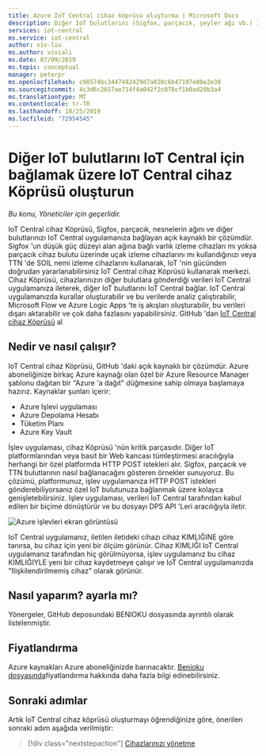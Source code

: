 ```yaml
---
title: Azure IoT Central cihaz köprüsü oluşturma | Microsoft Docs
description: Diğer IoT bulutlarını (Sigfox, parçacık, şeyler ağı vb.) IoT Central uygulamanıza bağlamak için IoT Central cihaz Köprüsü oluşturun.
services: iot-central
ms.service: iot-central
author: viv-liu
ms.author: viviali
ms.date: 07/09/2019
ms.topic: conceptual
manager: peterpr
ms.openlocfilehash: c98574bc3447482429d7a028c6b47197e08e2e38
ms.sourcegitcommit: 4c3d6c2657ae714f4a042f2c078cf1b0ad20b3a4
ms.translationtype: MT
ms.contentlocale: tr-TR
ms.lasthandoff: 10/25/2019
ms.locfileid: "72954545"
---
```

# <a name="build-the-iot-central-device-bridge-to-connect-other-iot-clouds-to-iot-central"></a>Diğer IoT bulutlarını IoT Central için bağlamak üzere IoT Central cihaz Köprüsü oluşturun

*Bu konu, Yöneticiler için geçerlidir.*

IoT Central cihaz Köprüsü, Sigfox, parçacık, nesnelerin ağını ve diğer bulutlarınızı IoT Central uygulamanıza bağlayan açık kaynaklı bir çözümdür. Sigfox 'un düşük güç düzeyi alan ağına bağlı varlık izleme cihazları mı yoksa parçacık cihaz bulutu üzerinde uçak izleme cihazlarını mı kullandığınızı veya TTN 'de SOIL nemi izleme cihazlarını kullanarak, IoT 'nin gücünden doğrudan yararlanabilirsiniz IoT Central cihaz Köprüsü kullanarak merkezi. Cihaz Köprüsü, cihazlarınızın diğer bulutlara gönderdiği verileri IoT Central uygulamanıza ileterek, diğer IoT bulutlarını IoT Central bağlar. IoT Central uygulamanızda kurallar oluşturabilir ve bu verilerde analiz çalıştırabilir, Microsoft Flow ve Azure Logic Apps 'te iş akışları oluşturabilir, bu verileri dışarı aktarabilir ve çok daha fazlasını yapabilirsiniz. GitHub 'dan [IoT Central cihaz Köprüsü](https://aka.ms/iotcentralgithubdevicebridge) al

## <a name="what-is-it-and-how-does-it-work"></a>Nedir ve nasıl çalışır?
IoT Central cihaz Köprüsü, GitHub 'daki açık kaynaklı bir çözümdür. Azure aboneliğinize birkaç Azure kaynağı olan özel bir Azure Resource Manager şablonu dağıtan bir "Azure 'a dağıt" düğmesine sahip olmaya başlamaya hazırız. Kaynaklar şunları içerir:
-   Azure Işlevi uygulaması
-   Azure Depolama Hesabı
-   Tüketim Planı
-   Azure Key Vault

İşlev uygulaması, cihaz Köprüsü 'nün kritik parçasıdır. Diğer IoT platformlarından veya basit bir Web kancası tümleştirmesi aracılığıyla herhangi bir özel platformda HTTP POST istekleri alır. Sigfox, parçacık ve TTN bulutlarının nasıl bağlanacağını gösteren örnekler sunuyoruz. Bu çözümü, platformunuz, işlev uygulamanıza HTTP POST istekleri gönderebiliyorsanız özel IoT bulutunuza bağlanmak üzere kolayca genişletebilirsiniz.
Işlev uygulaması, verileri IoT Central tarafından kabul edilen bir biçime dönüştürür ve bu dosyayı DPS API 'Leri aracılığıyla iletir.

![Azure işlevleri ekran görüntüsü](media/howto-build-iotc-device-bridge/azfunctions.png)

IoT Central uygulamanız, iletilen iletideki cihazı cihaz KIMLIĞINE göre tanırsa, bu cihaz için yeni bir ölçüm görünür. Cihaz KIMLIĞI IoT Central uygulamanız tarafından hiç görülmüyorsa, işlev uygulamanız bu cihaz KIMLIĞIYLE yeni bir cihaz kaydetmeye çalışır ve IoT Central uygulamanızda "Ilişkilendirilmemiş cihaz" olarak görünür. 

## <a name="how-do-i-set-it-up"></a>Nasıl yaparım? ayarla mı?
Yönergeler, GitHub deposundaki BENIOKU dosyasında ayrıntılı olarak listelenmiştir. 

## <a name="pricing"></a>Fiyatlandırma
Azure kaynakları Azure aboneliğinizde barınacaktır. [Benioku dosyasında](https://aka.ms/iotcentralgithubdevicebridge)fiyatlandırma hakkında daha fazla bilgi edinebilirsiniz.

## <a name="next-steps"></a>Sonraki adımlar
Artık IoT Central cihaz köprüsü oluşturmayı öğrendiğinize göre, önerilen sonraki adım aşağıda verilmiştir:

> [!div class="nextstepaction"]
> [Cihazlarınızı yönetme](howto-manage-devices.md)
